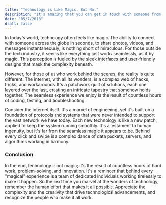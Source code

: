 ```yaml
---
title: "Technology is Like Magic, But No."
description: "It’s amazing that you can get in touch with someone from the other side of the world in seconds."
date: "05/7/2018"
draft: false
---
```


In today's world, technology often feels like magic. The ability to connect with someone across the globe in seconds, to share photos, videos, and messages instantaneously, is nothing short of miraculous. For those outside the tech industry, it seems like everything just works seamlessly, as if by magic. This perception is fueled by the sleek interfaces and user-friendly designs that mask the complexity beneath.

However, for those of us who work behind the scenes, the reality is quite different. The internet, with all its wonders, is a complex web of hacks, tricks, and workarounds. It's a patchwork quilt of solutions, each one layered over the last, creating an intricate tapestry that somehow holds together. The seamless experience we enjoy is the result of countless hours of coding, testing, and troubleshooting.

Consider the internet itself. It's a marvel of engineering, yet it's built on a foundation of protocols and systems that were never intended to support the vast network we have today. Each new technology is like a new patch, applied to keep the system running smoothly. It's a testament to human ingenuity, but it's far from the seamless magic it appears to be. Behind every click and swipe is a complex dance of data packets, servers, and algorithms working in harmony.

### Conclusion

In the end, technology is not magic; it's the result of countless hours of hard work, problem-solving, and innovation. It's a reminder that behind every "magical" experience is a team of dedicated individuals working tirelessly to make it happen. So the next time you marvel at the wonders of technology, remember the human effort that makes it all possible. Appreciate the complexity and the creativity that drive technological advancements, and recognize the people who make it all work.